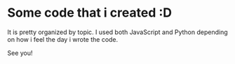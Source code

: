 # Some code that i created :D

It is pretty organized by topic. I used both JavaScript and Python depending on how i feel the day i wrote the code.

See you!